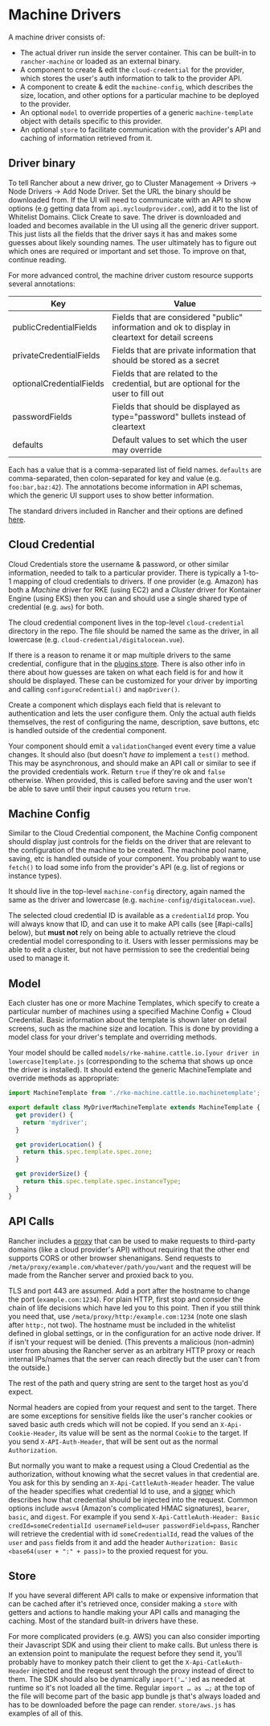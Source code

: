 # Machine Drivers

A machine driver consists of:
  - The actual driver run inside the server container.  This can be built-in to `rancher-machine` or loaded as an external binary.
  - A component to create & edit the `cloud-credential` for the provider, which stores the user's auth information to talk to the provider API.
  - A component to create & edit the `machine-config`, which describes the size, location, and other options for a particular machine to be deployed to the provider.
  - An optional `model` to override properties of a generic `machine-template` object with details specific to this provider.
  - An optional `store` to facilitate communication with the provider's API and caching of information retrieved from it.

## Driver binary

To tell Rancher about a new driver, go to Cluster Management -> Drivers -> Node Drivers -> Add Node Driver.  Set the URL the binary should be downloaded from.  If the UI will need to communicate with an API to show options (e.g getting data from `api.mycloudprovider.com`), add it to the list of Whitelist Domains.  Click Create to save.  The driver is downloaded and loaded and becomes available in the UI using all the generic driver support.  This just lists all the fields that the driver says it has and makes some guesses about likely sounding names.  The user ultimately has to figure out which ones are required or important and set those.  To improve on that, continue reading.

For more advanced control, the machine driver custom resource supports several annotations:

| Key                       | Value                                                                                             |
| --------------------------|---------------------------------------------------------------------------------------------------|
| publicCredentialFields    | Fields that are considered "public" information and ok to display in cleartext for detail screens |
| privateCredentialFields   | Fields that are private information that should be stored as a secret                             |
| optionalCredentialFields  | Fields that are related to the credential, but are optional for the user to fill out              |
| passwordFields            | Fields that should be displayed as type="password" bullets instead of cleartext                   |
| defaults                  | Default values to set which the user may override                                                 |

Each has a value that is a comma-separated list of field names.  `defaults` are comma-separated, then colon-separated for key and value (e.g. `foo:bar,baz:42`).  The annotations become information in API schemas, which the generic UI support uses to show better information.

The standard drivers included in Rancher and their options are defined [here](https://github.com/rancher/rancher/blob/release/v2.6/pkg/data/management/machinedriver_data.go).

## Cloud Credential

Cloud Credentials store the username & password, or other similar information, needed to talk to a particular provider.  There is typically a 1-to-1 mapping of cloud credentials to drivers.  If one provider (e.g. Amazon) has both a *Machine* driver for RKE (using EC2) and a *Cluster* driver for Kontainer Engine (using EKS) then you can and should use a single shared type of credential (e.g. `aws`) for both.

The cloud credential component lives in the top-level `cloud-credential` directory in the repo.  The file should be named the same as the driver, in all lowercase (e.g. `cloud-credential/digitalocean.vue`).

If there is a reason to rename it or map multiple drivers to the same credential, configure that in the [plugins store](`../store/plugins.js`).  There is also other info in there about how guesses are taken on what each field is for and how it should be displayed.  These can be customized for your driver by importing and calling `configureCredential()` and `mapDriver()`.

Create a component which displays each field that is relevant to authentication and lets the user configure them.  Only the actual auth fields themselves, the rest of configuring the name, description, save buttons, etc is handled outside of the credential component.

Your component should emit a `validationChanged` event every time a value changes.  It should also (but doesn't _have to_ implement a `test()` method.  This may be asynchronous, and should make an API call or similar to see if the provided credentials work.  Return `true` if they're ok and `false` otherwise.  When provided, this is called before saving and the user won't be able to save until their input causes you return `true`.

## Machine Config

Similar to the Cloud Credential component, the Machine Config component should display just controls for the fields on the driver that are relevant to the configuration of the machine to be created.  The machine pool name, saving, etc is handled outside of your component.  You probably want to use `fetch()` to load some info from the provider's API (e.g. list of regions or instance types).

It should live in the top-level `machine-config` directory, again named the same as the driver and lowercase (e.g. `machine-config/digitalocean.vue`).

The selected cloud credential ID is available as a `credentialId` prop.  You will always know that ID, and can use it to make API calls (see [#api-calls] below), but **must not** rely on being able to actually retrieve the cloud credential model corresponding to it.  Users with lesser permissions may be able to edit a cluster, but not have permission to see the credential being used to manage it.

## Model

Each cluster has one or more Machine Templates, which specify to create a particular number of machines using a specified Machine Config + Cloud Credential.  Basic information about the template is shown later on detail screens, such as the machine size and location.  This is done by providing a model class for your driver's template and overriding methods.

Your model should be called `models/rke-mahine.cattle.io.[your driver in lowercase]template.js` (corresponding to the schema that shows up once the driver is installed).  It should extend the generic MachineTemplate and override methods as appropriate:

```javascript
import MachineTemplate from './rke-machine.cattle.io.machinetemplate';

export default class MyDriverMachineTemplate extends MachineTemplate {
  get provider() {
    return 'mydriver';
  }

  get providerLocation() {
    return this.spec.template.spec.zone;
  }

  get providerSize() {
    return this.spec.template.spec.instanceType;
  }
}
```

## API Calls

Rancher includes a [proxy](https://github.com/rancher/rancher/blob/release/v2.6/pkg/httpproxy/proxy.go) that can be used to make requests to third-party domains (like a cloud provider's API) without requiring that the other end supports CORS or other browser shenanigans.  Send requests to `/meta/proxy/example.com/whatever/path/you/want` and the request will be made from the Rancher server and proxied back to you.

TLS and port 443 are assumed.  Add a port after the hostname to change the port (`example.com:1234`).  For plain HTTP, first stop and consider the chain of life decisions which have led you to this point. Then if you still think you need that, use `/meta/proxy/http:/example.com:1234` (note one slash after `http:`, not two).  The hostname must be included in the whitelist defined in global settings, or in the configuration for an active node driver.  If if isn't your request will be denied.  (This prevents a malicious (non-admin) user from abusing the Rancher server as an arbitrary HTTP proxy or reach internal IPs/names that the server can reach directly but the user can't from the outside.)

The rest of the path and query string are sent to the target host as you'd expect.

Normal headers are copied from your request and sent to the target.  There are some exceptions for sensitive fields like the user's rancher cookies or saved basic auth creds which will not be copied.  If you send an `X-Api-Cookie-Header`, its value will be sent as the normal `Cookie` to the target.  If you send `X-API-Auth-Header`, that will be sent out as the normal `Authorization`.

But normally you want to make a request using a Cloud Credential as the authorization, without knowing what the secret values in that credential are.  You ask for this by sending an `X-Api-CattleAuth-Header` header.  The value of the header specifies what credential Id to use, and a [signer](https://github.com/rancher/rancher/blob/release/v2.6/pkg/httpproxy/sign.go) which describes how that credential should be injected into the request.  Common options include `awsv4` (Amazon's complicated HMAC signatures), `bearer`, `basic`, and `digest`.  For example if you send `X-Api-CattleAuth-Header: Basic credId=someCredentialId usernameField=user passwordField=pass`, Rancher will retrieve the credential with id `someCredentialId`, read the values of the `user` and `pass` fields from it and add the header `Authorization: Basic <base64(user + ":" + pass)>` to the proxied request for you.

## Store

If you have several different API calls to make or expensive information that can be cached after it's retrieved once, consider making a `store` with getters and actions to handle making your API calls and managing the caching.  Most of the standard built-in drivers have these.

For more complicated providers (e.g. AWS) you can also consider importing their Javascript SDK and using their client to make calls.  But unless there is an extension point to manipulate the request before they send it, you'll probably have to monkey patch their client to get the `X-Api-CatleAuth-Header` injected and the reqeust sent through the proxy instead of direct to them.  The SDK should also be dynamically `import('…')`ed as needed at runtime so it's not loaded all the time.  Regular `import … as …;` at the top of the file will become part of the basic app bundle js that's always loaded and has to be downloaded before the page can render.  `store/aws.js` has examples of all of this.
